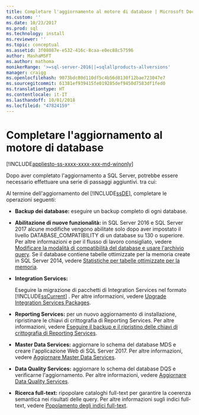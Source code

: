 ```yaml
---
title: Completare l'aggiornamento al motore di database | Microsoft Docs
ms.custom: ''
ms.date: 10/23/2017
ms.prod: sql
ms.technology: install
ms.reviewer: ''
ms.topic: conceptual
ms.assetid: 3f08087e-e532-416c-8caa-e0ec88c57596
author: MashaMSFT
ms.author: mathoma
monikerRange: '>=sql-server-2016||=sqlallproducts-allversions'
manager: craigg
ms.openlocfilehash: 9073bdc80d110df5c4b56d8130f12bae723047e7
ms.sourcegitcommit: 61381ef939415fe019285def9450d7583df1fed0
ms.translationtype: HT
ms.contentlocale: it-IT
ms.lasthandoff: 10/01/2018
ms.locfileid: "47824159"
---
```

# <a name="complete-the-database-engine-upgrade"></a>Completare l'aggiornamento al motore di database

[!INCLUDE[appliesto-ss-xxxx-xxxx-xxx-md-winonly](../../includes/appliesto-ss-xxxx-xxxx-xxx-md-winonly.md)]

Dopo aver completato l'aggiornamento a SQL Server, potrebbe essere necessario effettuare una serie di passaggi aggiuntivi. tra cui:  
  
Al termine dell'aggiornamento del [!INCLUDE[ssDE](../../includes/ssde-md.md)], completare le operazioni seguenti:  
  
- **Backup dei database:** eseguire un backup completo di ogni database.  

- **Abilitazione di nuove funzionalità:** in SQL Server 2016 e SQL Server 2017 alcune modifiche vengono abilitate solo dopo aver impostato il livello DATABASE_COMPATIBILITY di un database su 130 o superiore.  Per altre informazioni e per il flusso di lavoro consigliato, vedere [Modificare la modalità di compatibilità del database e usare l'archivio query](../../database-engine/install-windows/change-the-database-compatibility-mode-and-use-the-query-store.md). Se il database contiene tabelle ottimizzate per la memoria create in SQL Server 2014, vedere [Statistiche per tabelle ottimizzate per la memoria](../../relational-databases/in-memory-oltp/statistics-for-memory-optimized-tables.md).
  
- **Integration Services:**  
  
     Eseguire la migrazione di pacchetti di Integration Services nel formato [!INCLUDE[ssCurrent](../../includes/sscurrent-md.md)] . Per altre informazioni, vedere [Upgrade Integration Services Packages](../../integration-services/install-windows/upgrade-integration-services-packages.md).  
  
- **Reporting Services:** per un nuovo aggiornamento di installazione, ripristinare le chiavi di crittografia di Reporting Services. Per altre informazioni, vedere [Eseguire il backup e il ripristino delle chiavi di crittografia di Reporting Services](../../reporting-services/install-windows/ssrs-encryption-keys-back-up-and-restore-encryption-keys.md).  
  
- **Master Data Services:**  aggiornare lo schema del database MDS e creare l'applicazione Web di SQL Server 2017. Per altre informazioni, vedere [Aggiornare Master Data Services](../../database-engine/install-windows/upgrade-master-data-services.md).  
  
- **Data Quality Services:** aggiornare lo schema del database DQS e verificarne l'aggiornamento. Per altre informazioni, vedere [Aggiornare Data Quality Services](../../database-engine/install-windows/upgrade-data-quality-services.md).  
  
- **Ricerca full-text:** ripopolare cataloghi full-text per garantire la coerenza semantica nei risultati delle query. Per altre informazioni sugli indici full-text, vedere [Popolamento degli indici full-text](../../relational-databases/search/populate-full-text-indexes.md).  
  
